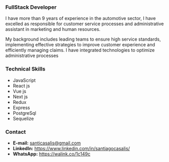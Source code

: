 

### FullStack Developer

I have more than 9 years of experience in the automotive sector, I have excelled as responsible for customer service processes and administrative assistant in marketing and human resources.

 My background includes leading teams to ensure high service standards, implementing effective strategies to improve customer experience and efficiently managing claims. I have integrated technologies to optimize administrative processes

### Technical Skills

* JavaScript
* React js
* Vue js
* Next js
* Redux
* Express
* PostgreSql
* Sequelize

### Contact

* **E-mail:** santicasalis@gmail.com
* **LinkedIn:** https://www.linkedin.com/in/santiagocasalis/
* **WhatsApp:** https://walink.co/1c149c
 



```
